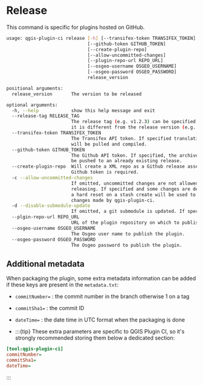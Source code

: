 # Release

This command is specific for plugins hosted on GitHub.

```bash
usage: qgis-plugin-ci release [-h] [--transifex-token TRANSIFEX_TOKEN]
                              [--github-token GITHUB_TOKEN]
                              [--create-plugin-repo]
                              [--allow-uncommitted-changes]
                              [--plugin-repo-url REPO_URL]
                              [--osgeo-username OSGEO_USERNAME]
                              [--osgeo-password OSGEO_PASSWORD]
                              release_version

positional arguments:
  release_version       The version to be released

optional arguments:
  -h, --help            show this help message and exit
  --release-tag RELEASE_TAG
                        The release tag (e.g. v1.2.3) can be specified if
                        it is different from the release version (e.g. 1.2.3).
  --transifex-token TRANSIFEX_TOKEN
                        The Transifex API token. If specified translations
                        will be pulled and compiled.
  --github-token GITHUB_TOKEN
                        The Github API token. If specified, the archive will
                        be pushed to an already existing release.
  --create-plugin-repo  Will create a XML repo as a Github release asset.
                        Github token is required.
  -c --allow-uncommitted-changes
                        If omitted, uncommitted changes are not allowed before
                        releasing. If specified and some changes are detected,
                        a hard reset on a stash create will be used to revert
                        changes made by qgis-plugin-ci.
  -d --disable-submodule-update
                        If omitted, a git submodule is updated. If specified, git submodules will not be updated/initialized before packaging.
  --plgin-repo-url REPO_URL
                        URL of the plugin repository on which to publish the plugin. If ommited defaults to plugins.qgis.org.
  --osgeo-username OSGEO_USERNAME
                        The Osgeo user name to publish the plugin.
  --osgeo-password OSGEO_PASSWORD
                        The Osgeo password to publish the plugin.
```

## Additional metadata

When packaging the plugin, some extra metadata information can be added if these keys are present in the `metadata.txt`:

* `commitNumber=` : the commit number in the branch otherwise 1 on a tag
* `commitSha1=` : the commit ID
* `dateTime=` : the date time in UTC format when the packaging is done

* :::{tip}
These extra parameters are specific to QGIS Plugin CI, so it's strongly recommended storing them below a dedicated section:

```ini
[tool:qgis-plugin-ci]
commitNumber=
commitSha1=
dateTime=
```
:::
